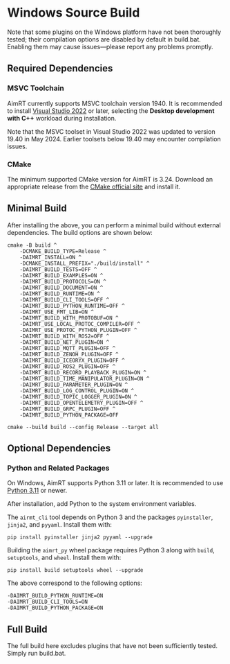 # Windows Source Build

Note that some plugins on the Windows platform have not been thoroughly tested; their compilation options are disabled by default in build.bat. Enabling them may cause issues—please report any problems promptly.

## Required Dependencies

### MSVC Toolchain

AimRT currently supports MSVC toolchain version 1940. It is recommended to install [Visual Studio 2022](https://visualstudio.microsoft.com/downloads/) or later, selecting the **Desktop development with C++** workload during installation.

Note that the MSVC toolset in Visual Studio 2022 was updated to version 19.40 in May 2024. Earlier toolsets below 19.40 may encounter compilation issues.

### CMake

The minimum supported CMake version for AimRT is 3.24. Download an appropriate release from the [CMake official site](https://cmake.org/download/) and install it.

## Minimal Build

After installing the above, you can perform a minimal build without external dependencies. The build options are shown below:


```shell
cmake -B build ^
    -DCMAKE_BUILD_TYPE=Release ^
    -DAIMRT_INSTALL=ON ^
    -DCMAKE_INSTALL_PREFIX="./build/install" ^
    -DAIMRT_BUILD_TESTS=OFF ^
    -DAIMRT_BUILD_EXAMPLES=ON ^
    -DAIMRT_BUILD_PROTOCOLS=ON ^
    -DAIMRT_BUILD_DOCUMENT=ON ^
    -DAIMRT_BUILD_RUNTIME=ON ^
    -DAIMRT_BUILD_CLI_TOOLS=OFF ^
    -DAIMRT_BUILD_PYTHON_RUNTIME=OFF ^
    -DAIMRT_USE_FMT_LIB=ON ^
    -DAIMRT_BUILD_WITH_PROTOBUF=ON ^
    -DAIMRT_USE_LOCAL_PROTOC_COMPILER=OFF ^
    -DAIMRT_USE_PROTOC_PYTHON_PLUGIN=OFF ^
    -DAIMRT_BUILD_WITH_ROS2=OFF ^
    -DAIMRT_BUILD_NET_PLUGIN=ON ^
    -DAIMRT_BUILD_MQTT_PLUGIN=OFF ^
    -DAIMRT_BUILD_ZENOH_PLUGIN=OFF ^
    -DAIMRT_BUILD_ICEORYX_PLUGIN=OFF ^
    -DAIMRT_BUILD_ROS2_PLUGIN=OFF ^
    -DAIMRT_BUILD_RECORD_PLAYBACK_PLUGIN=ON ^
    -DAIMRT_BUILD_TIME_MANIPULATOR_PLUGIN=ON ^
    -DAIMRT_BUILD_PARAMETER_PLUGIN=ON ^
    -DAIMRT_BUILD_LOG_CONTROL_PLUGIN=ON ^
    -DAIMRT_BUILD_TOPIC_LOGGER_PLUGIN=ON ^
    -DAIMRT_BUILD_OPENTELEMETRY_PLUGIN=OFF ^
    -DAIMRT_BUILD_GRPC_PLUGIN=OFF ^
    -DAIMRT_BUILD_PYTHON_PACKAGE=OFF

cmake --build build --config Release --target all
```


## Optional Dependencies

### Python and Related Packages

On Windows, AimRT supports Python 3.11 or later. It is recommended to use [Python 3.11](https://www.python.org/downloads/release/python-31110/) or newer.

After installation, add Python to the system environment variables.

The `airmt_cli` tool depends on Python 3 and the packages `pyinstaller`, `jinja2`, and `pyyaml`. Install them with:


```shell
pip install pyinstaller jinja2 pyyaml --upgrade
```


Building the `aimrt_py` wheel package requires Python 3 along with `build`, `setuptools`, and `wheel`. Install them with:


```shell
pip install build setuptools wheel --upgrade
```


The above correspond to the following options:


```shell
-DAIMRT_BUILD_PYTHON_RUNTIME=ON
-DAIMRT_BUILD_CLI_TOOLS=ON
-DAIMRT_BUILD_PYTHON_PACKAGE=ON
```


## Full Build

The full build here excludes plugins that have not been sufficiently tested. Simply run build.bat.